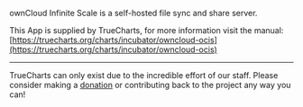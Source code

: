 ownCloud Infinite Scale is a self-hosted file sync and share server.

This App is supplied by TrueCharts, for more information visit the manual: [https://truecharts.org/charts/incubator/owncloud-ocis](https://truecharts.org/charts/incubator/owncloud-ocis)

---

TrueCharts can only exist due to the incredible effort of our staff.
Please consider making a [donation](https://truecharts.org/sponsor) or contributing back to the project any way you can!
